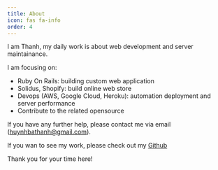 ```yaml
---
title: About
icon: fas fa-info
order: 4
---
```


I am Thanh, my daily work is about web development and server maintainance.

I am focusing on:
- Ruby On Rails: building custom web application
- Solidus, Shopify: build online web store
- Devops (AWS, Google Cloud, Heroku): automation deployment and server performance
- Contribute to the related opensource

If you have any further help, please contact me via email (huynhbathanh@gmail.com).

If you wan to see my work, please check out my [Github](github.com/byhbt)

Thank you for your time here!
